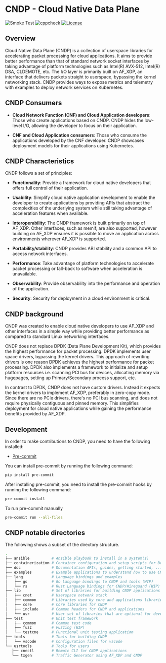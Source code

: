 # CNDP - Cloud Native Data Plane

![Smoke Test](https://img.shields.io/github/actions/workflow/status/CloudNativeDataPlane/cndp/smoke.yml?label=smoke-test)
![cppcheck](https://img.shields.io/github/actions/workflow/status/CloudNativeDataPlane/cndp/cppcheck.yaml?branch=main&label=CI)
[![License](https://img.shields.io/badge/license-BSD3-blue.svg?style=flat)](https://opensource.org/licenses/BSD-3-Clause)

## Overview

Cloud Native Data Plane (CNDP) is a collection of userspace libraries for
accelerating packet processing for cloud applications. It aims to provide better
performance than that of standard network socket interfaces by taking advantage
of platform technologies such as Intel(R) AVX-512, Intel(R) DSA, CLDEMOTE, etc.
The I/O layer is primarily built on AF_XDP, an interface that delivers packets
straight to userspace, bypassing the kernel networking stack. CNDP provides ways
to expose metrics and telemetry with examples to deploy network services on
Kubernetes.

## CNDP Consumers

- **Cloud Network Function (CNF) and Cloud Application developers**: Those who
  create applications based on CNDP. CNDP hides the low-level I/O, allowing the
  developer to focus on their application.

- **CNF and Cloud Application consumers**: Those who consume the applications
  developed by the CNF developer. CNDP showcases deployment models for their
  applications using Kubernetes.

## CNDP Characteristics

CNDP follows a set of principles:

- **Functionality**: Provide a framework for cloud native developers that offers
  full control of their application.

- **Usability**: Simplify cloud native application development to enable the
  developer to create applications by providing APIs that abstract the
  complexities of the underlying system while still taking advantage of
  acceleration features when available.

- **Interoperability**: The CNDP framework is built primarily on top of AF_XDP.
  Other interfaces, such as memif, are also supported, however building on
  AF_XDP ensures it is possible to move an application across environments
  wherever AF_XDP is supported.

- **Portability/stability**: CNDP provides ABI stability and a common API to
  access network interfaces.

- **Performance**: Take advantage of platform technologies to accelerate packet
  processing or fall-back to software when acceleration is unavailable.

- **Observability**: Provide observability into the performance and operation of
  the application.

- **Security**: Security for deployment in a cloud environment is critical.

## CNDP background

CNDP was created to enable cloud native developers to use AF_XDP and other
interfaces in a simple way while providing better performance as compared to
standard Linux networking interfaces.

CNDP does not replace DPDK (Data Plane Development Kit), which provides the
highest performance for packet processing. DPDK implements user space drivers,
bypassing the kernel drivers. This approach of rewriting drivers is one reason
DPDK achieves the highest performance for packet processing. DPDK also
implements a framework to initialize and setup platform resources i.e. scanning
PCI bus for devices, allocating memory via hugepages, setting up
Primary/Secondary process support, etc.

In contrast to DPDK, CNDP does not have custom drivers. Instead it expects the
kernel drivers to implement AF_XDP, preferably in zero-copy mode. Since there
are no PCIe drivers, there's no PCI bus scanning, and does not require
physically contiguous and pinned memory. This simplifies deployment for cloud
native applications while gaining the performance benefits provided by AF_XDP.

## Development

In order to make contributions to CNDP, you need to have the following installed:

- [Pre-commit](https://pre-commit.com/#install)

You can install pre-commit by running the following command:

```bash
pip install pre-commit
```

After installing pre-commit, you need to install the pre-commit hooks by
running the following command:

```bash
pre-commit install
```

To run pre-commit manually

```bash
pre-commit run --all-files
```

## CNDP notable directories

The following shows a subset of the directory structure.

```bash
.
├── ansible          # Ansible playbook to install in a system(s)
├── containerization # Container configuration and setup scripts for Docker/K8s
├── doc              # Documentation APIs, guides, getting started, ...
├── examples         # Example applications to understand how to use CNDP features
├── lang             # Language bindings and examples
│   ├── go           # Go Language bindings to CNDP and tools (WIP)
│   └── rs           # Rust Language bindings for CNDP/Wireguard (WIP)
├── lib              # Set of libraries for building CNDP applications
│   ├── cnet         # Userspace network stack
│   ├── common       # Libraries used by core and applications libraries
│   ├── core         # Core libraries for CNDP
│   ├── include      # Common headers for CNDP and applications
│   └── usr          # User set of libraries that are optional for developer
├── test             # Unit test framework
│   ├── common       # Common test code
│   ├── fuzz         # Fuzzing (WIP)
│   └── testcne      # Functional unit testing application
├── tools            # Tools for building CNDP
│   └── vscode       # Configuration files for vscode
└── usrtools         # Tools for users
   ├── cnectl        # Remote CLI for CNDP applications
   └── txgen         # Traffic Generator using AF_XDP and CNDP
```
